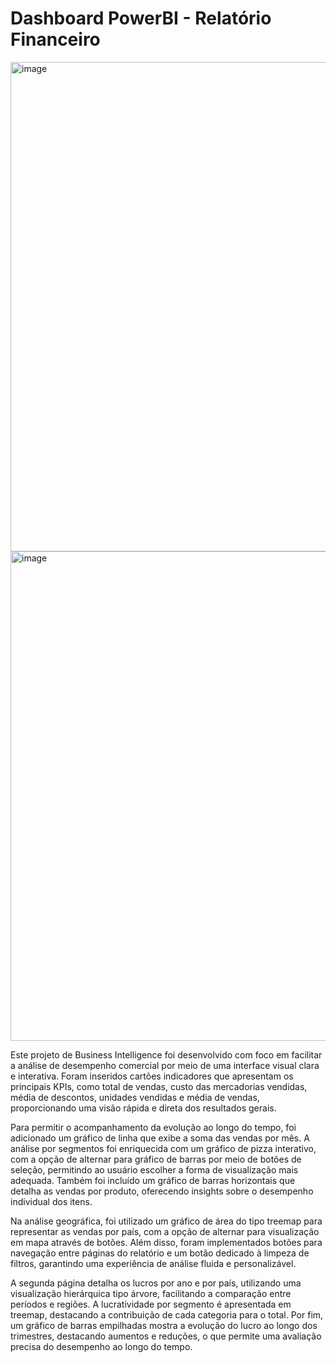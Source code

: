 # Dashboard PowerBI - Relatório Financeiro

<img width="1384" height="783" alt="image" src="https://github.com/user-attachments/assets/66d15fa3-8739-4072-8b75-125d6d366b51" />

<img width="1384" height="783" alt="image" src="https://github.com/user-attachments/assets/478380e3-5786-4cd5-ac13-9fb121798e6b" />


Este projeto de Business Intelligence foi desenvolvido com foco em facilitar a análise de desempenho comercial por meio de uma interface visual clara e interativa. Foram inseridos cartões indicadores que apresentam os principais KPIs, como total de vendas, custo das mercadorias vendidas, média de descontos, unidades vendidas e média de vendas, proporcionando uma visão rápida e direta dos resultados gerais.

Para permitir o acompanhamento da evolução ao longo do tempo, foi adicionado um gráfico de linha que exibe a soma das vendas por mês. A análise por segmentos foi enriquecida com um gráfico de pizza interativo, com a opção de alternar para gráfico de barras por meio de botões de seleção, permitindo ao usuário escolher a forma de visualização mais adequada. Também foi incluído um gráfico de barras horizontais que detalha as vendas por produto, oferecendo insights sobre o desempenho individual dos itens.

Na análise geográfica, foi utilizado um gráfico de área do tipo treemap para representar as vendas por país, com a opção de alternar para visualização em mapa através de botões. Além disso, foram implementados botões para navegação entre páginas do relatório e um botão dedicado à limpeza de filtros, garantindo uma experiência de análise fluida e personalizável.

A segunda página detalha os lucros por ano e por país, utilizando uma visualização hierárquica tipo árvore, facilitando a comparação entre períodos e regiões. A lucratividade por segmento é apresentada em treemap, destacando a contribuição de cada categoria para o total. Por fim, um gráfico de barras empilhadas mostra a evolução do lucro ao longo dos trimestres, destacando aumentos e reduções, o que permite uma avaliação precisa do desempenho ao longo do tempo.
